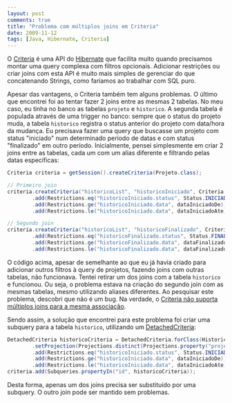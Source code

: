 ```yaml
---
layout: post
comments: true
title: "Problema com múltiplos joins em Criteria"
date: 2009-11-12
tags: [Java, Hibernate, Criteria]
---
```

O [Criteria](https://www.hibernate.org/hib_docs/v3/api/org/hibernate/Criteria.html) é uma API do [Hibernate](https://www.hibernate.org/) que facilita muito quando precisamos montar uma query complexa com filtros opcionais. Adicionar restrições ou criar joins com esta API é muito mais simples de gerenciar do que concatenando Strings, como faríamos ao trabalhar com SQL puro.

Apesar das vantagens, o Criteria também tem alguns problemas. O último que encontrei foi ao tentar fazer 2 joins entre as mesmas 2 tabelas. No meu caso, eu tinha no banco as tabelas `projeto` e `historico`. A segunda tabela é populada através de uma trigger no banco: sempre que o status do projeto muda, a tabela `historico` registra o status anterior do projeto com data/hora da mudança. Eu precisava fazer uma query que buscasse um projeto com status "iniciado" num determinado período de datas e com status "finalizado" em outro período. Inicialmente, pensei simplesmente em criar 2 joins entre as tabelas, cada um com um alias diferente e filtrando pelas datas específicas:

```java
Criteria criteria = getSession().createCriteria(Projeto.class);

// Primeiro join
criteria.createCriteria("historicoList", "historicoIniciado", Criteria.LEFT_JOIN)
        .add(Restrictions.eq("historicoIniciado.status", Status.INICIADO.value()))
        .add(Restrictions.ge("historicoIniciado.data", dataIniciadoDe))
        .add(Restrictions.le("historicoIniciado.data", dataIniciadoAte));

// Segundo join
criteria.createCriteria("historicoList", "historicoFinalizado", Criteria.LEFT_JOIN)
        .add(Restrictions.eq("historicoFinalizado.status", Status.FINALIZADO.value()))
        .add(Restrictions.ge("historicoFinalizado.data", dataFinalizadoDe))
        .add(Restrictions.le("historicoFinalizado.data", dataFinalizadoAte));
```

O código acima, apesar de semelhante ao que eu já havia criado para adicionar outros filtros à query de projetos, fazendo joins com outras tabelas, não funcionava. Tentei retirar um dos joins com a tabela `historico` e funcionou. Ou seja, o problema estava na criação do segundo join com as mesmas tabelas, mesmo utilizando aliases diferentes. Ao pesquisar este problema, descobri que não é um bug. Na verdade, o [Criteria não suporta múltiplos joins para a mesma associação](http://opensource.atlassian.com/projects/hibernate/browse/HB-555?focusedCommentId=11570&amp;page=com.atlassian.jira.plugin.system.issuetabpanels%3Acomment-tabpanel#action_11570).

Sendo assim, a solução que encontrei para este problema foi criar uma subquery para a tabela `historico`, utilizando um [DetachedCriteria](https://www.hibernate.org/hib_docs/v3/api/org/hibernate/criterion/DetachedCriteria.html):

```java
DetachedCriteria historicoCriteria = DetachedCriteria.forClass(Historico.class, "historicoIniciado")
        .setProjection(Projections.distinct(Projections.property("projeto")))
        .add(Restrictions.eq("historicoIniciado.status", Status.INICIADO.value()));
        .add(Restrictions.ge("historicoIniciado.data", dataIniciadoDe));
        .add(Restrictions.le("historicoIniciado.data", dataIniciadoAte));
criteria.add(Subqueries.propertyIn("id", historicoCriteria));
```

Desta forma, apenas um dos joins precisa ser substituído por uma subquery. O outro join pode ser mantido sem problemas.
